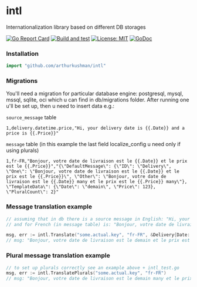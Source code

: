 # intl

Internationalization library based on different DB storages

[![Go Report Card](https://goreportcard.com/badge/github.com/arthurkushman/intl)](https://goreportcard.com/report/github.com/arthurkushman/intl)
[![Build and test](https://github.com/arthurkushman/intl/actions/workflows/go.yml/badge.svg)](https://github.com/arthurkushman/intl/actions/workflows/go.yml)
[![License: MIT](https://img.shields.io/badge/License-MIT-blue.svg)](https://opensource.org/licenses/MIT)
[![GoDoc](https://github.com/golang/gddo/blob/c782c79e0a3c3282dacdaaebeff9e6fd99cb2919/gddo-server/assets/status.svg)](https://godoc.org/github.com/arthurkushman/intl)

### Installation

```go
import "github.com/arthurkushman/intl"
```

### Migrations
You'll need a migration for particular database engine: postgresql, mysql, mssql, sqlite, oci which u can find in db/migrations folder.
After running one u'll be set up, then u need to insert data e.g.:

`source_message` table
```
1,delivery.datetime.price,"Hi, your delivery date is {{.Date}} and a price is {{.Price}}"
```
`message` table (in this example the last field localize_config u need only if using plurals)
```
1,fr-FR,"Bonjour, votre date de livraison est le {{.Date}} et le prix est le {{.Price}}","{\"DefaultMessage\": {\"ID\": \"Delivery\", \"One\": \"Bonjour, votre date de livraison est le {{.Date}} et le prix est le {{.Price}}\", \"Other\": \"Bonjour, votre date de livraison est le {{.Date}} many et le prix est le {{.Price}} many\"}, \"TemplateData\": {\"Date\": \"demain\", \"Price\": 123}, \"PluralCount\": 2}"
```

### Message translation example

```go 
// assuming that in db there is a source message in English: "Hi, your delivery date is {{.Date}} and a price is {{.Price}}"
// and for French (in message table) is: "Bonjour, votre date de livraison est le {{.Date}} et le prix est le {{.Price}}"

msg, err := intl.Translate("some.actual.key", "fr-FR", &Delivery{Date: "demain", Price: 123})
// msg: "Bonjour, votre date de livraison est le demain et le prix est le 123"
```

### Plural message translation example

```go
// to set up plurals correctly see an example above + intl_test.go
msg, err := intl.TranslatePlurals("some.actual.key", "fr-FR")
// msg: "Bonjour, votre date de livraison est le demain many et le prix est le 123 many"
```